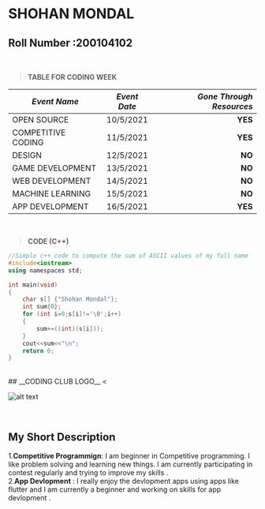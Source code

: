 # SHOHAN MONDAL
## Roll Number :200104102
<br>


>__TABLE FOR CODING WEEK__


| *Event Name*       | *Event Date*           | *Gone Through Resources* |
| ------------------- |:--------------:| -----:|
| OPEN SOURCE         | 10/5/2021      |   __YES__ |
| COMPETITIVE CODING  | 11/5/2021      |   __YES__ |
| DESIGN              | 12/5/2021      |    __NO__ |
| GAME DEVELOPMENT    | 13/5/2021      |    __NO__ |
| WEB DEVELOPMENT     | 14/5/2021      |    __NO__ |
| MACHINE LEARNING    | 15/5/2021      |    __NO__ |
| APP DEVELOPMENT     | 16/5/2021      |   __YES__ |

<br>

>  __CODE (C++)__ 

```C++
//Simple c++ code to compute the sum of ASCII values of my full name
#include<iostream>
using namespaces std;

int main(void)
{
    char s[] {"Shohan Mondal"};
    int sum{0};
    for (int i=0;s[i]!='\0';i++)
    {
        sum+=((int)(s[i]));
    }
    cout<<sum<<"\n";
    return 0;
}
```
<br>
## __CODING CLUB LOGO__  <

![alt text](https://raw.githubusercontent.com/codingiitg/open_source_submission/main/coding-club%20logo.png "Logo Title Text 1")



<br>





## __My Short Description__

1.__Competitive Programmign__: I am beginner in Competitive programming. I like problem solving and learning new things. I am currently participating in contest regularly and trying to improve my skills .
<br>
2.__App Devlopment__ : I really enjoy the devlopment apps using apps like flutter and I am currently a beginner and working on skills for app devlopment .

 
